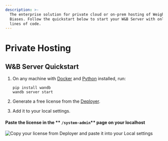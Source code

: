 ```yaml
---
description: >-
  The enterprise solution for private cloud or on-prem hosting of Weights &
  Biases. Follow the quickstart below to start your W&B Server with only two
  lines of code.
---
```


# Private Hosting

## W\&B Server Quickstart

1.  On any machine with [Docker](https://www.docker.com) and [Python](https://www.python.org) installed, run:

    ```
    pip install wandb
    wandb server start 
    ```
2. Generate a free license from the [Deployer](https://deploy.wandb.ai/).
3. Add it to your local settings.

#### Paste the license in the \*\* `/system-admin`\*\* page on your localhost

![Copy your license from Deployer and paste it into your Local settings](../../.gitbook/assets/License.gif)

